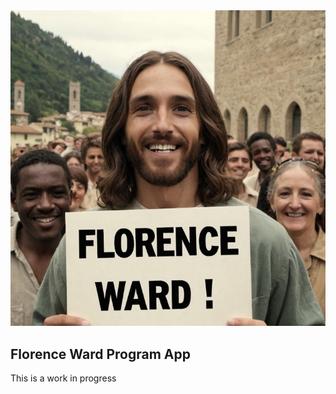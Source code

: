 <a href="https://meeting-agenda-ivory.vercel.app/">
  <img alt="Jesus holding a florence ward sign" src="./assets/florence-ward.png">
</a>

## Florence Ward Program App

This is a work in progress
